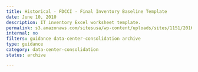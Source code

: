 ```yaml
---
title: Historical - FDCCI - Final Inventory Baseline Template
date: June 10, 2010
description: IT inventory Excel worksheet template.
permalink: s3.amazonaws.com/sitesusa/wp-content/uploads/sites/1151/2016/11/FDCCI-Final-Inventory-Baseline-Template.xls
internal: no
filters: guidance data-center-consolidation archive
type: guidance
category: data-center-consolidation
status: archive

---
```

